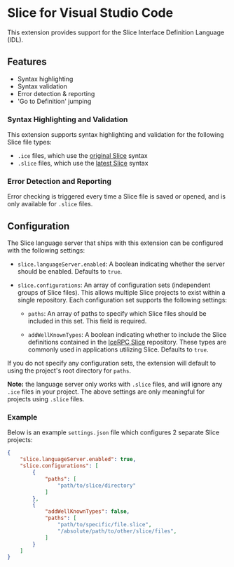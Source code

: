 # Slice for Visual Studio Code

This extension provides support for the Slice Interface Definition Language (IDL).

## Features

- Syntax highlighting
- Syntax validation
- Error detection & reporting
- 'Go to Definition' jumping

### Syntax Highlighting and Validation

This extension supports syntax highlighting and validation for the following Slice file types:

- `.ice` files, which use the [original Slice](https://doc.zeroc.com/ice/latest/the-slice-language) syntax
- `.slice` files, which use the [latest Slice](https://docs.icerpc.dev/slice2) syntax

### Error Detection and Reporting

Error checking is triggered every time a Slice file is saved or opened,
and is only available for `.slice` files.

## Configuration

The Slice language server that ships with this extension can be configured with the following settings:

- `slice.languageServer.enabled`: A boolean indicating whether the server should be enabled. Defaults to `true`.

- `slice.configurations`: An array of configuration sets (independent groups of Slice files). This allows multiple Slice projects to exist within a single repository. Each configuration set supports the following settings:

    - `paths`: An array of paths to specify which Slice files should be included in this set.
    This field is required.

    - `addWellKnownTypes`: A boolean indicating whether to include the Slice definitions contained in the [IceRPC Slice](https://github.com/icerpc/icerpc-slice) repository.
    These types are commonly used in applications utilizing Slice.
    Defaults to `true`.

If you do not specify any configuration sets, the extension will default to using the project's root directory for `paths`.

**Note:** the language server only works with `.slice` files, and will ignore any `.ice` files in your project. The above settings are only meaningful for projects using `.slice` files.

### Example

Below is an example `settings.json` file which configures 2 separate Slice projects:

```json
{
    "slice.languageServer.enabled": true,
    "slice.configurations": [
        {
            "paths": [
                "path/to/slice/directory"
            ]
        },
        {
            "addWellKnownTypes": false,
            "paths": [
                "path/to/specific/file.slice",
                "/absolute/path/to/other/slice/files",
            ]
        }
    ]
}
```

